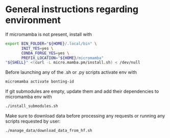 # General instructions regarding environment
If micromamba is not present, install with
```bash
export BIN_FOLDER="${HOME}/.local/bin" \
       INIT_YES=yes \
       CONDA_FORGE_YES=yes \
       PREFIX_LOCATION="${HOME}/micromamba"
"${SHELL}" <(curl -L micro.mamba.pm/install.sh) < /dev/null
```

Before launching any of the .sh or .py scripts activate env with
```bash
micromamba activate bonting-id
```

If git submodules are empty, update them and add their dependencies to micromamba env with
```bash
./install_submodules.sh
```

Make sure to download data before processing any requests or running any scripts requested by user:
```bash
./manage_data/download_data_from_hf.sh
```